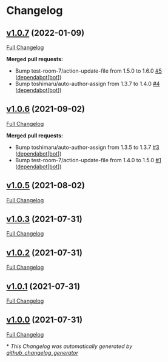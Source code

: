 # Changelog

## [v1.0.7](https://github.com/abhi1693/python-packer/tree/v1.0.7) (2022-01-09)

[Full Changelog](https://github.com/abhi1693/python-packer/compare/v1.0.6...v1.0.7)

**Merged pull requests:**

- Bump test-room-7/action-update-file from 1.5.0 to 1.6.0 [\#5](https://github.com/abhi1693/python-packer/pull/5) ([dependabot[bot]](https://github.com/apps/dependabot))
- Bump toshimaru/auto-author-assign from 1.3.7 to 1.4.0 [\#4](https://github.com/abhi1693/python-packer/pull/4) ([dependabot[bot]](https://github.com/apps/dependabot))

## [v1.0.6](https://github.com/abhi1693/python-packer/tree/v1.0.6) (2021-09-02)

[Full Changelog](https://github.com/abhi1693/python-packer/compare/v1.0.5...v1.0.6)

**Merged pull requests:**

- Bump toshimaru/auto-author-assign from 1.3.5 to 1.3.7 [\#3](https://github.com/abhi1693/python-packer/pull/3) ([dependabot[bot]](https://github.com/apps/dependabot))
- Bump test-room-7/action-update-file from 1.4.0 to 1.5.0 [\#1](https://github.com/abhi1693/python-packer/pull/1) ([dependabot[bot]](https://github.com/apps/dependabot))

## [v1.0.5](https://github.com/abhi1693/python-packer/tree/v1.0.5) (2021-08-02)

[Full Changelog](https://github.com/abhi1693/python-packer/compare/v1.0.3...v1.0.5)

## [v1.0.3](https://github.com/abhi1693/python-packer/tree/v1.0.3) (2021-07-31)

[Full Changelog](https://github.com/abhi1693/python-packer/compare/v1.0.2...v1.0.3)

## [v1.0.2](https://github.com/abhi1693/python-packer/tree/v1.0.2) (2021-07-31)

[Full Changelog](https://github.com/abhi1693/python-packer/compare/v1.0.1...v1.0.2)

## [v1.0.1](https://github.com/abhi1693/python-packer/tree/v1.0.1) (2021-07-31)

[Full Changelog](https://github.com/abhi1693/python-packer/compare/v1.0.0...v1.0.1)

## [v1.0.0](https://github.com/abhi1693/python-packer/tree/v1.0.0) (2021-07-31)

[Full Changelog](https://github.com/abhi1693/python-packer/compare/b77d7b774d40c5ae20311d91daaa267c0e6f1e1c...v1.0.0)



\* *This Changelog was automatically generated by [github_changelog_generator](https://github.com/github-changelog-generator/github-changelog-generator)*
